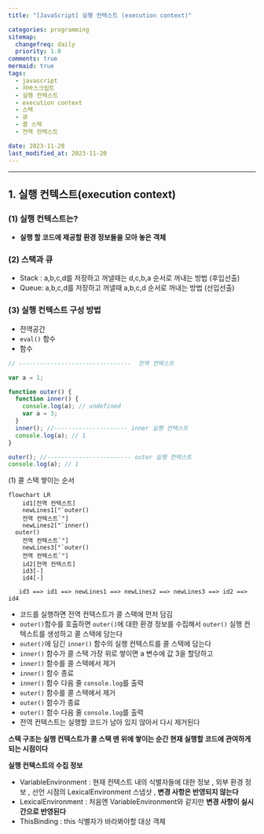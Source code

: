```yaml
---
title: "[JavaScript] 실행 컨텍스트 (execution context)"

categories: programming
sitemap:
  changefreq: daily
  priority: 1.0
comments: true
mermaid: true
tags:
  - javascript
  - 자바스크립트
  - 실행 컨텍스트
  - execution context
  - 스택
  - 큐
  - 콜 스택
  - 전역 컨텍스트

date: 2023-11-20
last_modified_at: 2023-11-20
---
```


---

## 1. 실행 컨텍스트(execution context)

### (1) 실행 컨텍스트는?

- **실행 할 코드에 제공할 환경 정보들을 모아 놓은 객체**

### (2) 스택과 큐

- Stack : a,b,c,d를 저장하고 꺼낼때는 d,c,b,a 순서로 꺼내는 방법 (후입선출)
- Queue: a,b,c,d를 저장하고 꺼낼때 a,b,c,d 순서로 꺼내는 방법 (선입선출)

### (3) 실행 컨텍스트 구성 방법

- 전역공간
- `eval()` 함수
- 함수

```jsx
// --------------------------------  전역 컨텍스트

var a = 1;

function outer() {
  function inner() {
    console.log(a); // undefined
    var a = 3;
  }
  inner(); //--------------------- inner 실행 컨텍스트
  console.log(a); // 1
}

outer(); //------------------------ outer 실행 컨텍스트
console.log(a); // 1
```

(1) 콜 스택 쌓이는 순서

```mermaid
flowchart LR
	id1[전역 컨텍스트]
	newLines1["`outer()
    전역 컨텍스트`"]
	newLines2["`inner()
  outer()
	전역 컨텍스트`"]
	newLines3["`outer()
    전역 컨텍스트`"]
	id2[전역 컨텍스트]
	id3[-]
	id4[-]

   id3 ==> id1 ==> newLines1 ==> newLines2 ==> newLines3 ==> id2 ==> id4
```

- 코드를 실행하면 전역 컨텍스트가 콜 스택에 먼저 담김
- `outer()`함수를 호출하면 `outer()`에 대한 환경 정보를 수집해서 `outer()` 실행 컨텍스트를 생성하고 콜 스택에 담는다
- `outer()`에 담긴 `inner()` 함수의 실행 컨텍스트를 콜 스택에 담는다
- `inner()` 함수가 콜 스택 가장 위로 쌓이면 a 변수에 값 3을 할당하고
- `inner()` 함수를 콜 스택에서 제거
- `inner()` 함수 종료
- `inner()` 함수 다음 줄 `console.log`를 출력
- `outer()` 함수를 콜 스택에서 제거
- `outer()` 함수가 종료
- `outer()` 함수 다음 줄 `console.log`를 출력
- 전역 컨텍스트는 실행할 코드가 남아 있지 않아서 다시 제거된다

**스택 구조는 실행 컨텍스트가 콜 스택 맨 위에 쌓이는 순간 현재 실행할 코드에 관여하게 되는 시점이다**

**실행 컨텍스트의 수집 정보**

- VariableEnvironment : 현재 컨텍스트 내의 식별자들에 대한 정보 , 외부 환경 정보 , 선언 시점의 LexicalEnvironment 스냅샷 , **변경 사항은 반영되지 않는다**
- LexicalEnvironment : 처음엔 VariableEnvironment와 같지만 **변경 사항이 실시간으로 반영된다**
- ThisBinding : this 식별자가 바라봐야할 대상 객체
